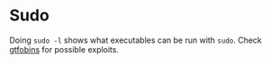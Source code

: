 # Sudo

Doing `sudo -l` shows what executables can be run with `sudo`.
Check [gtfobins](https://gtfobins.github.io/) for possible exploits.
